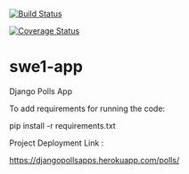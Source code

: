 
[![Build Status](https://travis-ci.com/shivangpandya/swe1-app.svg?branch=master)](https://travis-ci.com/shivangpandya/swe1-app)

[![Coverage Status](https://coveralls.io/repos/github/shivangpandya/swe1-app/badge.svg?branch=master)](https://coveralls.io/github/shivangpandya/swe1-app?branch=master)


# swe1-app
Django Polls App

To add requirements for running the code:

pip install -r requirements.txt



Project Deployment Link : 

https://djangopollsapps.herokuapp.com/polls/


